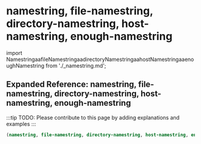 # namestring, file-namestring, directory-namestring, host-namestring, enough-namestring

import NamestringaafileNamestringaadirectoryNamestringaahostNamestringaaenoughNamestring from './_namestring.md';

<NamestringaafileNamestringaadirectoryNamestringaahostNamestringaaenoughNamestring />

## Expanded Reference: namestring, file-namestring, directory-namestring, host-namestring, enough-namestring

:::tip
TODO: Please contribute to this page by adding explanations and examples
:::

```lisp
(namestring, file-namestring, directory-namestring, host-namestring, enough-namestring )
```
